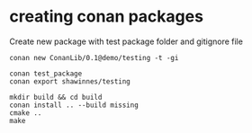 # creating conan packages

Create new package with test package folder and gitignore file

```
conan new ConanLib/0.1@demo/testing -t -gi
```

```
conan test_package
conan export shawinnes/testing
```

```
mkdir build && cd build
conan install .. --build missing
cmake ..
make
```
